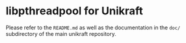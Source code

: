 libpthreadpool for Unikraft
===================

Please refer to the `README.md` as well as the documentation in the `doc/`
subdirectory of the main unikraft repository.
